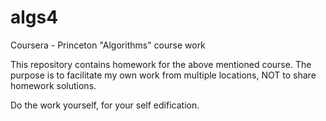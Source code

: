 algs4
=====

Coursera - Princeton "Algorithms" course work

This repository contains homework for the above mentioned course. 
The purpose is to facilitate my own work from multiple locations,
NOT to share homework solutions.

Do the work yourself, for your self edification. 
